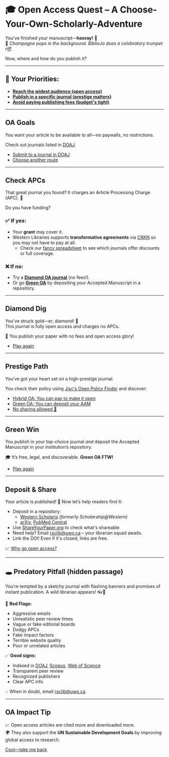 # 🎓 Open Access Quest – A Choose-Your-Own-Scholarly-Adventure

You've finished your manuscript—**hooray!** 🎉  
🥂 *Champagne pops in the background. BiblioJo does a celebratory trumpet riff.*

Now, where and how do you publish it?

---

## 🌟 Your Priorities:

- **[Reach the widest audience (open access)](#oa-goals)**
- **[Publish in a specific journal (prestige matters)](#prestige-path)**
- **[Avoid paying publishing fees (budget's tight)](#diamond-dig)**

---

## OA Goals
You want your article to be available to all—no paywalls, no restrictions.

Check out journals listed in [DOAJ](https://doaj.org).

- [Submit to a journal in DOAJ](#check-apcs)
- [Choose another route](#open-access-quest)

---

## Check APCs
That great journal you found? It charges an Article Processing Charge (APC). 💸

Do you have funding?

### ✅ If yes:
- Your **grant** may cover it.
- Western Libraries supports **transformative agreements** via [CRKN](https://www.crkn-rcdr.ca) so you may not have to pay at all.
  - Check our [fancy spreadsheet](https://www.lib.uwo.ca/scholarship/oasupport.html) to see which journals offer discounts or full coverage.

### ❌ If no:
- Try a **[Diamond OA journal](#diamond-dig)** (no fees!).
- Or go **[Green OA](#green-win)** by depositing your Accepted Manuscript in a repository.

---

## Diamond Dig
You've struck gold—er, diamond! 💎  
This journal is fully open access *and* charges no APCs.

🎉 You publish your paper with no fees and open access glory!

- [Play again](#open-access-quest)

---

## Prestige Path
You’ve got your heart set on a high-prestige journal.

You check their policy using [Jisc's Open Policy Finder](https://openpolicyfinder.jisc.ac.uk) and discover:

- [Hybrid OA: You can pay to make it open](#check-apcs)
- [Green OA: You can deposit your AAM](#green-win)
- [No sharing allowed 😬](#open-access-quest)

---

## Green Win
You publish in your top-choice journal *and* deposit the Accepted Manuscript in your institution’s repository.

🎓 It’s free, legal, and discoverable. **Green OA FTW!**

- [Play again](#open-access-quest)

---

## Deposit & Share
Your article is published! 📣 Now let’s help readers find it:

- Deposit in a repository:
  - [Western Scholaris](https://scholaris.ca) *(formerly Scholarship@Western)*
  - [arXiv](https://arxiv.org), [PubMed Central](https://www.ncbi.nlm.nih.gov/pmc/)
- Use [ShareYourPaper.org](https://shareyourpaper.org) to check what's shareable
- Need help? Email [rsclib@uwo.ca](mailto:rsclib@uwo.ca) – your librarian squad awaits.
- Link the DOI! Even if it's closed, links are free.

📈 [Why go open access?](#oa-impact-tip)

---

## 🕳️ Predatory Pitfall (hidden passage)
You’re tempted by a sketchy journal with flashing banners and promises of instant publication. A wild librarian appears! 👓🎺

🚩 **Red Flags:**
- Aggressive emails
- Unrealistic peer review times
- Vague or fake editorial boards
- Dodgy APCs
- Fake impact factors
- Terrible website quality
- Poor or unrelated articles

✅ **Good signs:**
- Indexed in [DOAJ](https://doaj.org), [Scopus](https://scopus.com), [Web of Science](https://mjl.clarivate.com/)
- Transparent peer review
- Recognized publishers
- Clear APC info

💡 When in doubt, email [rsclib@uwo.ca](mailto:rsclib@uwo.ca)

---

## OA Impact Tip
📈 Open access articles are cited more and downloaded more.  
🌍 They also support the **UN Sustainable Development Goals** by improving global access to research.

[Cool—take me back](#deposit--share)
